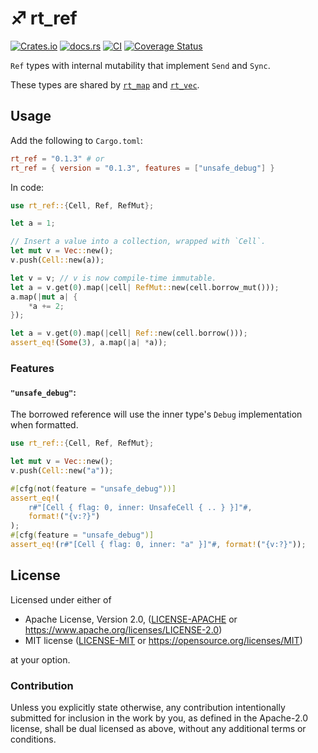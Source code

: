 # ♐ rt_ref

[![Crates.io](https://img.shields.io/crates/v/rt_ref.svg)](https://crates.io/crates/rt_ref)
[![docs.rs](https://img.shields.io/docsrs/rt_ref)](https://docs.rs/rt_ref)
[![CI](https://github.com/azriel91/rt_ref/workflows/CI/badge.svg)](https://github.com/azriel91/rt_ref/actions/workflows/ci.yml)
[![Coverage Status](https://codecov.io/gh/azriel91/rt_ref/branch/main/graph/badge.svg)](https://codecov.io/gh/azriel91/rt_ref)

`Ref` types with internal mutability that implement `Send` and `Sync`.

These types are shared by [`rt_map`] and [`rt_vec`].


## Usage

Add the following to `Cargo.toml`:

```toml
rt_ref = "0.1.3" # or
rt_ref = { version = "0.1.3", features = ["unsafe_debug"] }
```

In code:

```rust
use rt_ref::{Cell, Ref, RefMut};

let a = 1;

// Insert a value into a collection, wrapped with `Cell`.
let mut v = Vec::new();
v.push(Cell::new(a));

let v = v; // v is now compile-time immutable.
let a = v.get(0).map(|cell| RefMut::new(cell.borrow_mut()));
a.map(|mut a| {
    *a += 2;
});

let a = v.get(0).map(|cell| Ref::new(cell.borrow()));
assert_eq!(Some(3), a.map(|a| *a));
```


### Features

#### `"unsafe_debug"`:

The borrowed reference will use the inner type's `Debug` implementation when formatted.

```rust
use rt_ref::{Cell, Ref, RefMut};

let mut v = Vec::new();
v.push(Cell::new("a"));

#[cfg(not(feature = "unsafe_debug"))]
assert_eq!(
    r#"[Cell { flag: 0, inner: UnsafeCell { .. } }]"#,
    format!("{v:?}")
);
#[cfg(feature = "unsafe_debug")]
assert_eq!(r#"[Cell { flag: 0, inner: "a" }]"#, format!("{v:?}"));
```


## License

Licensed under either of

* Apache License, Version 2.0, ([LICENSE-APACHE](LICENSE-APACHE) or https://www.apache.org/licenses/LICENSE-2.0)
* MIT license ([LICENSE-MIT](LICENSE-MIT) or https://opensource.org/licenses/MIT)

at your option.


### Contribution

Unless you explicitly state otherwise, any contribution intentionally submitted for inclusion in the work by you, as defined in the Apache-2.0 license, shall be dual licensed as above, without any additional terms or conditions.


[`rt_map`]: https://crates.io/crates/rt_map
[`rt_vec`]: https://crates.io/crates/rt_vec
